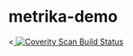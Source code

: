 # metrika-demo

<<a href="https://scan.coverity.com/projects/vitalyos-metrika-demo">
  <img alt="Coverity Scan Build Status"
       src="https://scan.coverity.com/projects/7067/badge.svg"/>
</a>

